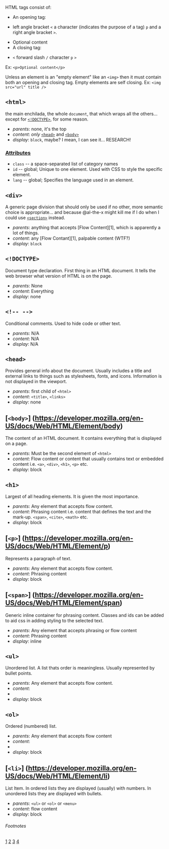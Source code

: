 HTML tags consist of:
* An opening tag:
 - left angle bracket `<` a character (indicates the purpose of a tag) `p` and a right angle bracket `>`.
* Optional content
* A closing tag:
- `<` forward slash `/` character `p` `>`

Ex: `<p>Optional content</p>`

Unless an element is an "empty element" like an `<img>` then it must contain both an opening and closing tag.
Empty elements are self closing. Ex: `<img src="url" title />` 


## `<html>`

the main enchilada, the whole `document`, that which wraps all the others...
except for [`<!DOCTYPE>`](#doctype), for some reason.

* _parents_: none, it's the top
* _content_: _only_ [`<head>`](#head) and [`<body>`](#body)
* _display_: `block`, maybe? I mean, I can see it... RESEARCH!

### [Attributes](https://developer.mozilla.org/en-US/docs/Web/HTML/Attributes)

* `class` -- a space-separated list of category names
* `id` -- global; Unique to one element. Used with CSS to style the specific element.
* `lang` -- global; Specifies the language used in an element.



## `<div>`

A generic page division that should only be used if no other, more semantic choice is appropriate...
and because @al-the-x might kill me if I do when I could use [`<section>`](#section) instead.

* _parents_: anything that accepts [Flow Content][1], which is apparently a lot of things.
* _content_: any [Flow Contant][1], palpable content (WTF?)
* _display_: `block`


## `<!DOCTYPE>`

Document type declaration. First thing in an HTML document. It tells the web browser what
version of HTML is on the page.

* _parents_: None
* _content_: Everything
* _display_: none

## `<!-- -->`

Conditional comments. Used to hide code or other text.

* _parents_: N/A
* _content_: N/A
* _display_: N/A



## `<head>`

  Provides general info about the document. Usually includes a title and external links to
  things such as stylesheets, fonts, and icons. Information is not displayed in the viewport.

  * _parents_: first child of `<html>`
  * _content_: `<title>`, `<links>`
  * _display_: none



## [`<body>`] (https://developer.mozilla.org/en-US/docs/Web/HTML/Element/body)

  The content of an HTML document. It contains everything that is displayed on a page.

  * _parents_: Must be the second element of `<html>`
  * _content_: Flow content or content that usually contains text or embedded content i.e. `<a>`, `<div>`, `<h1>`, `<p>` etc.
  * _display_: block




## `<h1>`

  Largest of all heading elements. It is given the most importance.

  * _parents_: Any element that accepts flow content.
  * _content_: Phrasing content i.e. content that defines the text and the mark-up. `<span>`, `<cite>`, `<math>` etc.
  * _display_: block



## [`<p>`] (https://developer.mozilla.org/en-US/docs/Web/HTML/Element/p)

  Represents a paragraph of text.

  * _parents_: Any element that accepts flow content.
  * _content_: Phrasing content
  * _display_: block


## [`<span>`] (https://developer.mozilla.org/en-US/docs/Web/HTML/Element/span)

  Generic inline container for phrasing content. Classes and ids can be added to aid
  css in adding styling to the selected text.

  * _parents_: Any element that accepts phrasing or flow content
  * _content_: Phrasing content
  * _display_: inline



## `<ul>`

  Unordered list. A list thats order is meaningless.
  Usually represented by bullet points.

  * _parents_: Any element that accepts flow content.
  * _content_: <li>
  * _display_: block


## `<ol>`

  Ordered (numbered) list.

  * _parents_: Any element that accepts flow content
  * _content_: <li>
  * _display_: block



## [`<li>`] (https://developer.mozilla.org/en-US/docs/Web/HTML/Element/li)

  List Item. In ordered lists they are displayed (usually) with numbers.
  In unordered lists they are displayed with bullets.

  * _parents_: `<ul>` or `<ol>` or `<menu>`
  * _content_: flow content
  * _display_: block





###### Footnotes

[1](https://developer.mozilla.org/en-US/docs/Web/Guide/HTML/Content_categories#Flow_content)
[2](https://developer.mozilla.org/en-US/docs/Web/HTML/Element)
[3](https://developer.mozilla.org/en-US/docs/Web/Guide/HTML/Content_categories#Phrasing_content)
[4](https://developer.mozilla.org/en-US/docs/Web/Guide/HTML/Content_categories#Flow_content)

